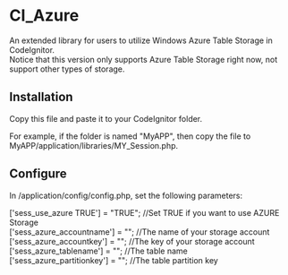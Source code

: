 CI_Azure
========

An extended library for users to utilize Windows Azure Table Storage in CodeIgnitor.<br>
Notice that this version only supports Azure Table Storage right now, not support other types of storage.



Installation
------------

Copy this file and paste it to your CodeIgnitor folder.

For example, if the folder is named "MyAPP", then copy the file to
MyAPP/application/libraries/MY_Session.php.

Configure
---------

In /application/config/config.php, set the following parameters:<br>


['sess_use_azure TRUE'] = "TRUE";   //Set TRUE if you want to use AZURE Storage<br>
['sess_azure_accountname'] = "";    //The name of your storage account<br>
['sess_azure_accountkey'] = "";     //The key of your storage account<br>
['sess_azure_tablename'] = "";      //The table name<br>
['sess_azure_partitionkey'] = "";   //The table partition key<br>
